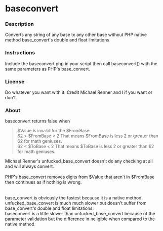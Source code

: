 baseconvert
===========

### Description
Converts any string of any base to any other base without PHP native method base_convert's double and float limitations.

### Instructions
Include the baseconvert.php in your script then call baseconvert() with the same parameters as PHP's base_convert.

### License
Do whatever you want with it. Credit Michael Renner and I if you want or don't.

### About
baseconvert returns false when<br>

> $Value is invalid for the $FromBase<br>
> 62 < $FromBase < 2  That means $FromBase is less 2 or greater than 62 for math geniuses.<br>
> 62 <  $ToBase  < 2  That means  $ToBase  is less 2 or greater than 62 for math geniuses.

Michael Renner's unfucked_base_convert doesn't do any checking at all and will always convert.<br>
<br>
PHP's base_convert removes digits from $Value that aren't in $FromBase then continues as if nothing is wrong.<br>
<br>
<br>
base_convert is obviously the fastest because it is a native method.<br>
unfucked_base_convert is much much slower but doesn't suffer from base_convert's double and float limitations.<br>
baseconvert is a little slower than unfucked_base_convert because of the parameter validation but the difference in neligible when compared to the native method.<br>



